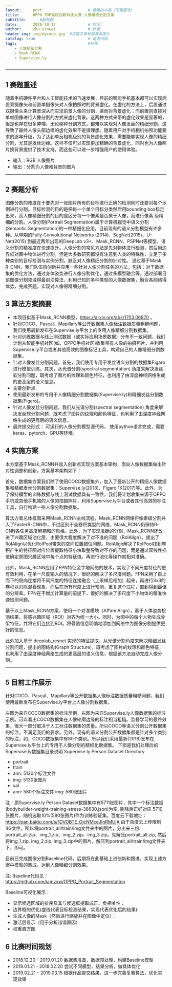 ```yaml
---
layout:     post   				    # 使用的布局（不需要改）
title:     	OPPO TOP高校创新科技大赛 人像精细分割方案
subtitle:      #副标题
date:       2018-10-17 				# 时间
author:     zhu.xinwei 		    	# 作者
header-img: img/mycode.jpg 	#这篇文章标题背景图片
catalog: true 						# 是否归档
tags:								#标签
    - 人像精细分割
    - Mask-RCNN
    - Supervise.ly
---
```


____
## 1 赛题重述

随着手机硬件平台和人工智能技术的飞速发展，目前的智能手机基本都可以实现后置双摄像头和前置单摄像头对人像拍照时的背景虚化。在虚化的方法上，后置通过双摄像头来计算景深从而实现前景人像的分割，进而对背景虚化；而前置则直接对单帧图像进行人像分割的方式来虚化背景。这两种方式来带的虚化效果是显著的，但是也存在很多弊端，无论哪种分割方式，都难以实现对人像发丝的精细分割，这导致了最终人像头部边缘的虚化效果不是很理想。随着用户对手机相机拍照功能要求的逐年升级，为了达到单反相机级别的背景虚化效果，需要能够实现人像的精细分割，尤其是发丝边缘。这样不仅可以实现更加精确的背景虚化，同时也为人像照片换背景提供了技术支持，而这些可以进一步增强用户的使用体验。
- 输入：RGB 人像图片
- 输出：分割为人像和背景的图片 

____
## 2 赛题分析

图像分割的难度在于要先对一张图片所有的目标进行正确的检测同时还要对每个示例进行分割。目标检测的目的是把每一个单个目标分类然后用bounding box标定出来，而人像精细分割的目的是区分每一个像素是否属于人像，而进行像素 级精细的分割。人像分割(Portrait Segmentation)属于计算机视觉中语义分割(Semantic Segmentation)的一种精细化应用。目前现有的语义分割模型有许多种。从早期的Fully Convolutional Networks (2014)、SegNet(2015)、U-Net(2015) 到最近两年出现的DeepLab v3+、Mask_RCNN、PSPNet等模型，语义分割的精准度在快速提升。人像分割的常见方法是先对物体进行检测，然后用边界框对画中物体进行分割。但是大多数研究都没有注意到人类的特殊性，立足于多种类别的目标检测与实例分割，缺乏对人像精细分割的针对性。
通过基于Mask R-CNN，我们队伍将创新并应用一些针对人像分割任务的方法，包括：对于数据集的优化方法，通过身体姿势进行人像分割优化，通过多模型融合等。通过部署目前图像分割领域得最前沿算法，利用已知的多种类型的人像数据集，融合各网络得优势，完成赛题，实现对人像得精细分割。

## 3 算法方案摘要
- 本项目拟基于Mask_RCNN模型，https://arxiv.org/abs/1703.06870 。
- 针对COCO、Pascal、Mapillary等公开数据集人像标注数据质量粗糙问题，我们使用最新发布在Supervise.ly平台上的专用人像精细分割数据集。
- 针对训练数据与线上测试数据（或实际应用场景数据）分布不一致问题，我们计划从智能手机社区(如，OPPO手机社区)收集带有人像的拍摄照片，并利用Supervise.ly平台或者其他高效的图像标记工具，构建自己的人像精细分割数据集。
- 针对人像发丝分割问题，首先，我们使用专用于发丝语义分割的数据集Figaro进行模型训练。其次，从光谱分割(spectral segmentation) 角度来解决发丝软分割问题，既考虑了图片的纹理和颜色特征，也利用了由深度神经网络生成的更高层的语义信息。
- 主要创新点
- 使用最新发布的专用于人像精细分割数据集(Supervise.ly)和精细发丝分割数据集(Figaro)。
- 针对人像发丝分割问题，我们从光谱分割(spectral segmentation) 角度来解决发丝软分割问题，既考虑了图片的纹理和颜色特征，也利用了由深度神经网络生成的更高层的语义信息。
- 最终提交形式： 可运行的人像分割模型源代码， 使用python语言完成，需要keras、pytorch、GPU等环境。


## 4 实施方案
本方案基于Mask_RCNN并加入创新点实现方案基本架构，面向人像数据集做出针对性调整和创新。方案基本架构如下：


首先，数据集方案我们除了使用COCO数据集外，加入了最新公开的精细人像数据集和精细发丝分割数据集：Supervise.ly(2018)、Figaro 1K(2017)等。此外，为了保持模型的训练数据与线上测试数据具有一致性，我们将计划收集来源于OPPO手机或其他手机端的人像的拍摄照片，利用Supervise.ly平台或者其他高效的标注工具，自行构建一些人像分割数据集。 

算法方案总体框图采用Mask_RCNN主线流程，Mask_RCNN网络将像素级分割并入了FasterR-CNN中，不过区别于全卷积类型的网络，Mask_RCNN仍保持R-CNN各任务高度解耦和的风格。此外，为了实现准确的分割，Mask_RCNN还改进了兴趣区域池化层，主要很大程度解决了对不准的问题（RoIAlign）。提出了RoIAlign以优化RoIPool带来的空间位置错位问题。RoIAlign解决了RoIPool找到卷积产生的特征图对应位置提取特征小块取整导致对不齐的问题，而是通过双线性插值确定原图兴趣区域中每个点的特征值，再进行池化等操作就相对准确。

此外，Mask_RCNN应用了FPN特征金字塔网络的技术，实现了不同尺度特征的更有效利用，在单一尺度输入的情况下，很好的解决了多尺度问题。FPN采用了自上而下的侧向连接将不同尺度的特征连接融合（上采样后相加）起来，再进行3x3的卷积以消除混叠现象，而后在所有尺度上进行预测，重复这个过程，直到得到最佳的分辨率。FPN在不增加计算量的前提下，很好的解决了多尺度下小物体的精准快速检测问题。

基于以上Mask_RCNN方案，使用一个对准模块（Affine Align），基于人体姿势检测结果，将感兴趣区域（ROI）对齐为统一大小。同时，为图中的每个人物生成骨架特征，并将它们连接到ROI。将骨骼信息明确地添加到网络中为图像分割提供更好的信息。

此外加入基于 deeplab_resnet 实现的特征提取，从光谱分割角度来解决精细发丝分割问题，提出的图结构(Graph Structure)，既考虑了图片的纹理和颜色特征，也利用了由深度神经网络生成的更高层的语义信息，根据该方法自动完成人像分割。

____
## 5 目前工作展示

针对COCO、Pascal、Mapillary等公开数据集人像标注数据质量粗糙问题，我们使用最新发布在Supervise.ly平台上人像分割数据集。

左图为来自COCO数据集的标注示例，右图为来自Supervise.ly人像数据集的标注示例。可以看出COCO数据集在人像轮廓边缘的标注相当粗糙。监督学习的最终效果，很大一部分取决于人工标注数据集的质量。所以COCO等语义分割公开数据集的标注，不满足我们的要求。另外，现有的语义分割公开数据集都是针对多个类别的标注，如，COCO数据集中有80个类别。所以我们采用最新(2018)发布在Supervise.ly平台上的专用于人像分割的精细化数据集。
下面是我们处理后的Supervise.ly数据集目录说明
Supervise.ly Person Dataset Directory
- portrait
- train
- ann: 5130个标注文件
- img: 5130张图片
- val 
- ann: 580个标注文件
 img: 580张图片

注：原Supervise.ly Person Dataset数据集中有5711张图片，其中一个标注数据(bodybuilder-weight-training-stress-38630.json)为空, 剔除后正好对应 5710张图片，随机选取10%(580张图片)作为训练验证集。百度云下载地址：https://pan.baidu.com/s/1DVOBTE_OjcNMceJInRMUjA 由于百度云上传限制4G文件，所以将portrait_all/train/img文件夹中的图片，分出来三份: portrait_all.zip、img_1.zip、img_2.zip、img_3.zip。先解压portrait_all.zip, 然后将img_1.zip, img_2.zip, img_3.zip中的图片，解压到portrait_all/train/img文件夹下，即可。

目前已完成图像分割Baseline代码，后期将在此基础上进创新和跟进，实现上述方案中模型的集成，达到人像精细分割效果。

注: Baseline代码见：https://github.com/iamzxw/OPPO_Portrait_Segmentation

Baseline可视化展示：
- 显示候选区域的排序及其与候选框提取成正、负相关性：
- 边界框的优化(虚线代表目标检测结果，实现代表优化后的结果):
- 生成人像的Mask（然后进行缩放并在图像中定位）：
- 激活层显示（用于分析错误原因）
- 权重直方图


## 6 比赛时间规划
- 2018.12.20 - 2019.01.20 数据集准备，数据预处理，构建Baseline模型
- 2019.01.21 - 2018.02.20 尝试不同模型，结果分析，做具体优化
- 2019.02.21 – 2019.03.15 根据作品提交结果，进一步完善复赛算法，优化实现效果